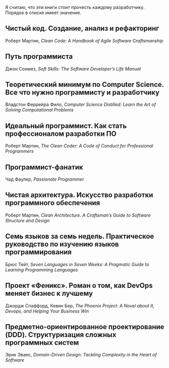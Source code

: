 Я считаю, что эти книги стоит прочесть каждому разработчику. Порядок в списке имеет значение.

## Чистый код. Создание, анализ и рефакторинг
Роберт Мартин, *Clean Code: A Handbook of Agile Software Craftsmanship*

## Путь программиста
Джон Сонмез, *Soft Skills: The Software Developer’s Life Manual*

## Теоретический минимум по Computer Science. Все что нужно программисту и разработчику
Владстон Феррейра Фило, *Computer Science Distilled: Learn the Art of Solving Computational Problems*

## Идеальный программист. Как стать профессионалом разработки ПО
Роберт Мартин, *The Clean Coder: A Code of Conduct for Professional Programmers*

## Программист-фанатик
Чад Фаулер, *Passionate Programmer*

## Чистая архитектура. Искусство разработки программного обеспечения
Роберт Мартин, *Clean Architecture. A Craftsman’s Guide to Software Structure and Design*

## Семь языков за семь недель. Практическое руководство по изучению языков программирования
Брюс Тейт, *Seven Languages in Seven Weeks: A Pragmatic Guide to Learning Programming Languages*

## Проект «Феникс». Роман о том, как DevOps меняет бизнес к лучшему
Джордж Спаффорд, Кевин Бер, *The Phoenix Project: A Novel about It, Devops, and Helping Your Business Win*

## Предметно-ориентированное проектирование (DDD). Структуризация сложных программных систем
Эрик Эванс, *Domain-Driven Design: Tackling Complexity in the Heart of Software*
